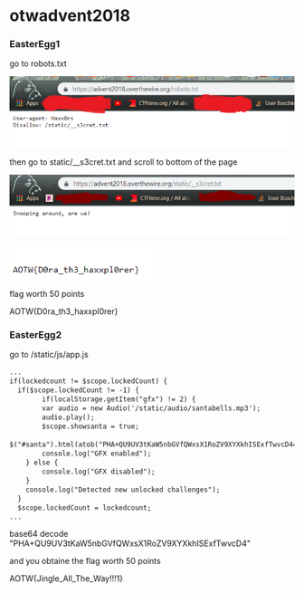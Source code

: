 # otwadvent2018



### EasterEgg1

go to robots.txt

![Image 1](https://github.com/ScripTeaseCTF/CTF/blob/master/otwadvent2018/images/1.PNG)

then go to static/__s3cret.txt and scroll to bottom of the page 

![Image 1](https://github.com/ScripTeaseCTF/CTF/blob/master/otwadvent2018/images/2.PNG) 
    
![Image 1](https://github.com/ScripTeaseCTF/CTF/blob/master/otwadvent2018/images/3.PNG)

flag worth 50 points

AOTW{D0ra_th3_haxxpl0rer}


### EasterEgg2 

go to /static/js/app.js 


	...
	if(lockedcount != $scope.lockedCount) {
	  if($scope.lockedCount != -1) {
	        if(localStorage.getItem("gfx") != 2) {
		    var audio = new Audio('/static/audio/santabells.mp3');
		    audio.play();
		    $scope.showsanta = true;
			$("#santa").html(atob("PHA+QU9UV3tKaW5nbGVfQWxsX1RoZV9XYXkhISExfTwvcD4="));
		    console.log("GFX enabled");
		} else {
		    console.log("GFX disabled");
		}
		console.log("Detected new unlocked challenges");
	  }
	  $scope.lockedCount = lockedcount;
	...

base64 decode "PHA+QU9UV3tKaW5nbGVfQWxsX1RoZV9XYXkhISExfTwvcD4"

and you obtaine the flag worth 50 points 

AOTW{Jingle_All_The_Way!!!1}
